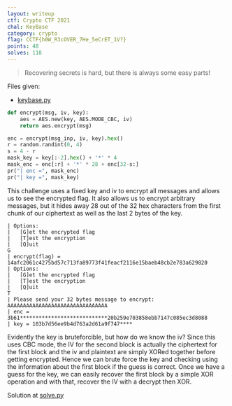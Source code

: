 ```yaml
---
layout: writeup
ctf: Crypto CTF 2021
chal: KeyBase
category: crypto
flag: CCTF{h0W_R3cOVER_7He_5eCrET_1V?}
points: 48
solves: 118
---
```


> Recovering secrets is hard, but there is always some easy parts!

Files given:
 - [keybase.py](keybase.py)

```python
def encrypt(msg, iv, key):
	aes = AES.new(key, AES.MODE_CBC, iv)
	return aes.encrypt(msg)

enc = encrypt(msg_inp, iv, key).hex()
r = random.randint(0, 4)
s = 4 - r
mask_key = key[:-2].hex() + '*' * 4
mask_enc = enc[:r] + '*' * 28 + enc[32-s:]
pr("| enc =", mask_enc)
pr("| key =", mask_key)
```

This challenge uses a fixed key and iv to encrypt all messages and allows us to see the encrypted flag. It also allows us to encrypt arbitrary messages, but it hides away 28 out of the 32 hex characters from the first chunk of our ciphertext as well as the last 2 bytes of the key.

```
| Options:
|	[G]et the encrypted flag
|	[T]est the encryption
|	[Q]uit
G
| encrypt(flag) = 14afc2061c4275bd57c713fa89773f41feacf2116e15baeb48cb2e783a629820
| Options:
|	[G]et the encrypted flag
|	[T]est the encryption
|	[Q]uit
T
| Please send your 32 bytes message to encrypt:
AAAAAAAAAAAAAAAAAAAAAAAAAAAAAAAA
| enc = 3b61****************************20b259e703858ebb7147c085ec3d8088
| key = 103b7d56ee9b4d763a2d61a9f747****
```

Evidently the key is bruteforcible, but how do we know the iv? Since this uses CBC mode, the IV for the second block is actually the ciphertext for the first block and the iv and plaintext are simply XORed together before getting encrypted. Hence we can brute force the key and checking using the information about the first block if the guess is correct. Once we have a guess for the key, we can easily recover the first block by a simple XOR operation and with that, recover the IV with a decrypt then XOR.

Solution at [solve.py](solve.py)
